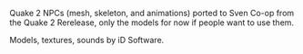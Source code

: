 Quake 2 NPCs (mesh, skeleton, and animations) ported to Sven Co-op from the Quake 2 Rerelease, only the models for now if people want to use them. 

Models, textures, sounds by iD Software.
